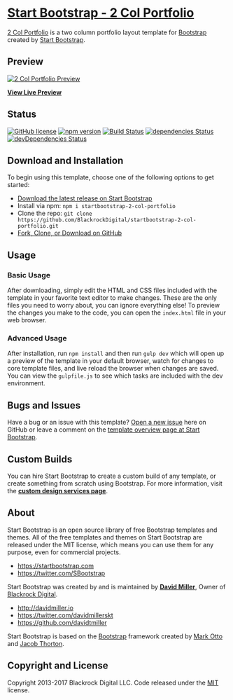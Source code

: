 # [Start Bootstrap - 2 Col Portfolio](https://startbootstrap.com/template-overviews/2-col-portfolio/)

[2 Col Portfolio](https://startbootstrap.com/template-overviews/2-col-portfolio/) is a two column portfolio layout template for [Bootstrap](http://getbootstrap.com/) created by [Start Bootstrap](https://startbootstrap.com/).

## Preview
[![2 Col Portfolio Preview](https://startbootstrap.com/assets/img/templates/2-col-portfolio.jpg)](https://blackrockdigital.github.io/startbootstrap-2-col-portfolio/)

**[View Live Preview](https://blackrockdigital.github.io/startbootstrap-2-col-portfolio/)**

## Status

[![GitHub license](https://img.shields.io/badge/license-MIT-blue.svg)](https://raw.githubusercontent.com/BlackrockDigital/startbootstrap-2-col-portfolio/master/LICENSE)
[![npm version](https://img.shields.io/npm/v/startbootstrap-2-col-portfolio.svg)](https://www.npmjs.com/package/startbootstrap-2-col-portfolio)
[![Build Status](https://travis-ci.org/BlackrockDigital/startbootstrap-2-col-portfolio.svg?branch=master)](https://travis-ci.org/BlackrockDigital/startbootstrap-2-col-portfolio)
[![dependencies Status](https://david-dm.org/BlackrockDigital/startbootstrap-2-col-portfolio/status.svg)](https://david-dm.org/BlackrockDigital/startbootstrap-2-col-portfolio)
[![devDependencies Status](https://david-dm.org/BlackrockDigital/startbootstrap-2-col-portfolio/dev-status.svg)](https://david-dm.org/BlackrockDigital/startbootstrap-2-col-portfolio?type=dev)

## Download and Installation

To begin using this template, choose one of the following options to get started:
* [Download the latest release on Start Bootstrap](https://startbootstrap.com/template-overviews/2-col-portfolio/)
* Install via npm: `npm i startbootstrap-2-col-portfolio`
* Clone the repo: `git clone https://github.com/BlackrockDigital/startbootstrap-2-col-portfolio.git`
* [Fork, Clone, or Download on GitHub](https://github.com/BlackrockDigital/startbootstrap-2-col-portfolio)

## Usage

### Basic Usage

After downloading, simply edit the HTML and CSS files included with the template in your favorite text editor to make changes. These are the only files you need to worry about, you can ignore everything else! To preview the changes you make to the code, you can open the `index.html` file in your web browser.

### Advanced Usage

After installation, run `npm install` and then run `gulp dev` which will open up a preview of the template in your default browser, watch for changes to core template files, and live reload the browser when changes are saved. You can view the `gulpfile.js` to see which tasks are included with the dev environment.

## Bugs and Issues

Have a bug or an issue with this template? [Open a new issue](https://github.com/BlackrockDigital/startbootstrap-2-col-portfolio/issues) here on GitHub or leave a comment on the [template overview page at Start Bootstrap](http://startbootstrap.com/template-overviews/2-col-portfolio/).

## Custom Builds

You can hire Start Bootstrap to create a custom build of any template, or create something from scratch using Bootstrap. For more information, visit the **[custom design services page](https://startbootstrap.com/bootstrap-design-services/)**.

## About

Start Bootstrap is an open source library of free Bootstrap templates and themes. All of the free templates and themes on Start Bootstrap are released under the MIT license, which means you can use them for any purpose, even for commercial projects.

* https://startbootstrap.com
* https://twitter.com/SBootstrap

Start Bootstrap was created by and is maintained by **[David Miller](http://davidmiller.io/)**, Owner of [Blackrock Digital](http://blackrockdigital.io/).

* http://davidmiller.io
* https://twitter.com/davidmillerskt
* https://github.com/davidtmiller

Start Bootstrap is based on the [Bootstrap](http://getbootstrap.com/) framework created by [Mark Otto](https://twitter.com/mdo) and [Jacob Thorton](https://twitter.com/fat).

## Copyright and License

Copyright 2013-2017 Blackrock Digital LLC. Code released under the [MIT](https://github.com/BlackrockDigital/startbootstrap-2-col-portfolio/blob/gh-pages/LICENSE) license.
